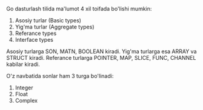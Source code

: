 Go dasturlash tilida ma'lumot 4 xil toifada bo'lishi mumkin:
1. Asosiy turlar (Basic types)
2. Yig'ma turlar  (Aggregate types)
3. Referance types
4. Interface types

Asosiy turlarga SON, MATN, BOOLEAN kiradi.
Yig'ma turlarga esa ARRAY va STRUCT kiradi.
Referance turlarga POINTER, MAP, SLICE, FUNC, CHANNEL kabilar kiradi.

O'z navbatida sonlar ham 3 turga bo'linadi:
1. Integer
2. Float
3. Complex
